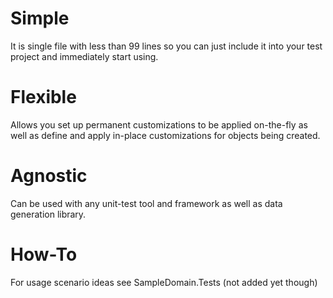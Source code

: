 Simple
======
 
It is single file with less than 99 lines so you can just include it into your test project and immediately start using.


Flexible
========

Allows you set up permanent customizations to be applied on-the-fly as well as define and apply in-place customizations for objects being created.


Agnostic
========

Can be used with any unit-test tool and framework as well as data generation library.

How-To
======

For usage scenario ideas see SampleDomain.Tests (not added yet though)

